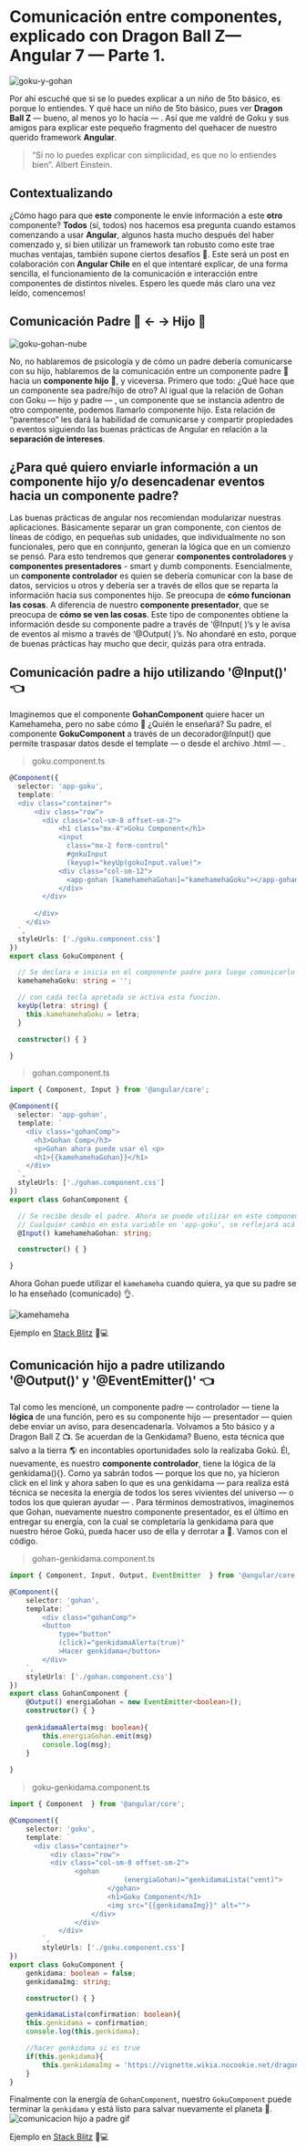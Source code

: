 # Comunicación entre componentes, explicado con Dragon Ball Z— Angular 7 — Parte 1.

![goku-y-gohan](https://miro.medium.com/max/3840/1*mVzKRZkN3Sv2tXfYNknmEw.jpeg)

Por ahí escuché que si se lo puedes explicar a un niño de 5to básico, es porque lo entiendes. Y qué hace un niño de 5to básico, pues ver **Dragon Ball Z** — bueno, al menos yo lo hacía — . Así que me valdré de Goku y sus amigos para explicar este pequeño fragmento del quehacer de nuestro querido framework **Angular**.

> “Si no lo puedes explicar con simplicidad, es que no lo entiendes bien”. Albert Einstein.

## Contextualizando
¿Cómo hago para que **este** componente le envíe información a este **otro** componente? **Todos** (sí, todos) nos hacemos esa pregunta cuando estamos comenzando a usar **Angular**, algunos hasta mucho después del haber comenzado y, si bien utilizar un framework tan robusto como este trae muchas ventajas, también supone ciertos desafíos 💪. Este será un post en colaboración con **Angular Chile** en el que intentaré explicar, de una forma sencilla, el funcionamiento de la comunicación e interacción entre componentes de distintos niveles. Espero les quede más claro una vez leído, comencemos!

## Comunicación Padre 👨 ← → Hijo 👦
![goku-gohan-nube](https://miro.medium.com/max/1000/1*KnatQV0IaboioH2EZjj2Rg.jpeg)


No, no hablaremos de psicología y de cómo un padre debería comunicarse con su hijo, hablaremos de la comunicación entre un componente padre 👨hacia un **componente hijo** 👦, y viceversa. Primero que todo: ¿Qué hace que un componente sea padre/hijo de otro?
Al igual que la relación de Gohan con Goku — hijo y padre — , un componente que se instancia adentro de otro componente, podemos llamarlo componente hijo. Esta relación de “parentesco” les dará la habilidad de comunicarse y compartir propiedades o eventos siguiendo las buenas prácticas de Angular en relación a la **separación de intereses**.

## ¿Para qué quiero enviarle información a un componente hijo y/o desencadenar eventos hacia un componente padre?
Las buenas prácticas de angular nos recomiendan modularizar nuestras aplicaciones. Básicamente separar un gran componente, con cientos de líneas de código, en pequeñas sub unidades, que individualmente no son funcionales, pero que en connjunto, generan la lógica que en un comienzo se pensó. Para esto tendremos que generar **componentes controladores** y **componentes presentadores** - smart y dumb components. Esencialmente, un **componente controlador** es quien se debería comunicar con la
base de datos, servicios u otros y debería ser a través de ellos que se reparta la información hacia sus componentes hijo. Se preocupa de **cómo funcionan las cosas**. A diferencia de nuestro **componente presentador**, que se preocupa de **cómo se ven las cosas**. Este tipo de componentes obtiene la información desde su componente padre a través de ‘@Input( )’s y le avisa de eventos al mismo a través de ‘@Output( )’s. No ahondaré en esto, porque de buenas prácticas hay mucho que decir, quizás para otra entrada.

## Comunicación padre a hijo utilizando '@Input()' 👈
Imaginemos que el componente **GohanComponent** quiere hacer un Kamehameha, pero no sabe cómo 🤔 ¿Quién le enseñará? Su padre, el componente **GokuComponent** a través de un decorador@Input() que permite traspasar datos desde el template — o desde el archivo .html — .

> goku.component.ts
```ts
@Component({
  selector: 'app-goku',
  template: `
  <div class="container">
      <div class="row">
        <div class="col-sm-8 offset-sm-2">
            <h1 class="mx-4">Goku Component</h1>
            <input 
              class="mx-2 form-control"
              #gokuInput
              (keyup)="keyUp(gokuInput.value)">
            <div class="col-sm-12">
              <app-gohan [kamehamehaGohan]="kamehamehaGoku"></app-gohan>
            </div>
        </div>
          
      </div>
    </div>
  `,
  styleUrls: ['./goku.component.css']
})
export class GokuComponent {

  // Se declara e inicia en el componente padre para luego comunicarlo al componente hijo
  kamehamehaGoku: string = '';

  // con cada tecla apretada se activa esta funcion.
  keyUp(letra: string) {
    this.kamehamehaGoku = letra;
  }

  constructor() { }

}
```

> gohan.component.ts
```ts
import { Component, Input } from '@angular/core';

@Component({
  selector: 'app-gohan',
  template: `
    <div class="gohanComp">
      <h3>Gohan Comp</h3>
      <p>Gohan ahora puede usar el <p>
      <h1>{{kamehamehaGohan}}</h1>
    </div>
  `,
  styleUrls: ['./gohan.component.css']
})
export class GohanComponent {

  // Se recibe desde el padre. Ahora se puede utilizar en este componente
  // Cualquier cambio en esta variable en 'app-goku', se reflejará acá
  @Input() kamehamehaGohan: string;

  constructor() { }

}
```

Ahora Gohan puede utilizar el `kamehameha` cuando quiera, ya que su padre se lo ha enseñado (comunicado) 👌.

![kamehameha](https://giphy.com/gifs/NPGWVCyKOwMzNBZnW0?utm_source=iframe&utm_medium=embed&utm_campaign=Embeds&utm_term=https%3A%2F%2Fcdn.embedly.com%2Fwidgets%2Fmedia.html%3Fsrc%3Dhttps%3A%2F%2Fgiphy.com%2Fembed%2FNPGWVCyKOwMzNBZnW0%2Ftwitter%2Fiframe&%3Burl=https%3A%2F%2Fgiphy.com%2Fgifs%2FNPGWVCyKOwMzNBZnW0&%3Bimage=https%3A%2F%2Fmedia.giphy.com%2Fmedia%2FNPGWVCyKOwMzNBZnW0%2Fgiphy.gif&%3Bkey=a19fcc184b9711e1b4764040d3dc5c07&%3Btype=text%2Fhtml&%3Bschema=giphy)

Ejemplo en [Stack Blitz](https://stackblitz.com/edit/goku-gohan) 👨💻

## Comunicación hijo a padre utilizando '@Output()' y '@EventEmitter()' 👈
Tal como les mencioné, un componente padre — controlador — tiene la **lógica** de una función, pero es su componente hijo — presentador — quien debe enviar un aviso, para desencadenarla. Volvamos a 5to básico y a Dragon Ball Z 📺.
Se acuerdan de la Genkidama? Bueno, esta técnica que salvo a la tierra 🌎 en incontables oportunidades solo la realizaba Gokú. Él, nuevamente, es nuestro **componente controlador**, tiene la lógica de la genkidama(){}. Como ya sabrán todos — porque los que no, ya hicieron click en el link y ahora saben lo que es una genkidama — para realiza está técnica se necesita la energía de todos los seres vivientes del universo — o todos los que quieran ayudar — . Para términos demostrativos, imaginemos que Gohan, nuevamente nuestro componente presentador, es el último en entregar su energía, con la cual se completaría la genkidama para que nuestro héroe Gokú, pueda hacer uso de ella y derrotar a <ingrese su villano favorito> 👹. Vamos con el código.

> gohan-genkidama.component.ts
```ts
import { Component, Input, Output, EventEmitter  } from '@angular/core';

@Component({
	selector: 'gohan',
	template: `
		<div class="gohanComp">
		<button 
			type="button" 
			(click)="genkidamaAlerta(true)"
			>Hacer genkidama</button>
		</div>
	`,
	styleUrls: ['./gohan.component.css']
})
export class GohanComponent {
	@Output() energiaGohan = new EventEmitter<boolean>();
	constructor() { }
        
	genkidamaAlerta(msg: boolean){
		this.energiaGohan.emit(msg)
		console.log(msg);
	}
      
}
```

> goku-genkidama.component.ts
```ts
import { Component  } from '@angular/core';

@Component({
    selector: 'goku',
    template: `
      <div class="container">
   		  <div class="row">
          <div class="col-sm-8 offset-sm-2">
        		<gohan
							(energiaGohan)="genkidamaLista("vent)">
						</gohan>
						<h1>Goku Component</h1>
						<img src="{{genkidamaImg}}" alt="">
					</div>
				</div>
			</div>
		`,
		styleUrls: ['./goku.component.css']
})
export class GokuComponent {
	genkidama: boolean = false;
	genkidamaImg: string;

	constructor() { }

	genkidamaLista(confirmation: boolean){
	this.genkidama = confirmation;
	console.log(this.genkidama);

	//hacer genkidama si es true
	if(this.genkidama){
		this.genkidamaImg = 'https://vignette.wikia.nocookie.net/dragonball/images/6/6c/Goku_lanzando_la_Genkidama.png/revision/latest?cb=20130105194140&path-prefix=es'
	}
}
```

Finalmente con la energía de `GohanComponent`, nuestro `GokuComponent` puede terminar la `genkidama` y está listo para salvar nuevamente el planeta 👏.
![comunicacion hijo a padre
gif](https://giphy.com/gifs/1zl0R62f0kqUJOqICe?utm_source=iframe&utm_medium=embed&utm_campaign=Embeds&utm_term=https%3A%2F%2Fcdn.embedly.com%2Fwidgets%2Fmedia.html%3Fsrc%3Dhttps%3A%2F%2Fgiphy.com%2Fembed%2F1zl0R62f0kqUJOqICe%2Ftwitter%2Fiframe&%3Burl=https%3A%2F%2Fgiphy.com%2Fgifs%2F1zl0R62f0kqUJOqICe&%3Bimage=https%3A%2F%2Fmedia.giphy.com%2Fmedia%2F1zl0R62f0kqUJOqICe%2Fgiphy.gif&%3Bkey=a19fcc184b9711e1b4764040d3dc5c07&%3Btype=text%2Fhtml&%3Bschema=giphy)

Ejemplo en [Stack Blitz](https://stackblitz.com/edit/gohan-goku) 👨💻
